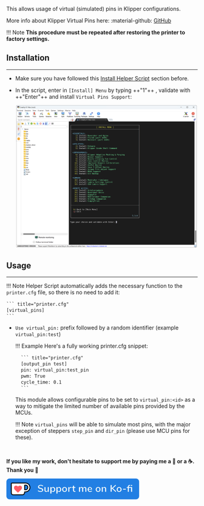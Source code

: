 This allows usage of virtual (simulated) pins in Klipper configurations.

More info about Klipper Virtual Pins here: :material-github: [GitHub](https://github.com/pedrolamas/klipper-virtual-pins)

!!! Note
    **This procedure must be repeated after restoring the printer to factory settings.**


## Installation
<hr>

- Make sure you have followed this <a href="../../helper-script/helper-script-installation">Install Helper Script</a> section before.

- In the script, enter in `[Install] Menu` by typing ++"1"++ , validate with ++"Enter"++ and install `Virtual Pins Support`:

    <img width="900" src="../../assets/img/Creality-Helper-Script/Install_Menu.png">

## Usage
<hr>

!!! Note
    Helper Script automatically adds the necessary function to the `printer.cfg` file, so there is no need to add it:

    ``` title="printer.cfg"
    [virtual_pins]
    ```

- `Use virtual_pin:` prefix followed by a random identifier (example `virtual_pin:test`)
  
    !!! Example
        Here's a fully working printer.cfg snippet:<br />

        ``` title="printer.cfg"
        [output_pin test]
        pin: virtual_pin:test_pin
        pwm: True
        cycle_time: 0.1
        ```
  
    This module allows configurable pins to be set to `virtual_pin:<id>` as a way to mitigate the limited number of available pins provided by the MCUs.

    !!! Note
        `virtual_pins` will be able to simulate most pins, with the major exception of steppers `step_pin` and `dir_pin` (please use MCU pins for these).

<br />

**If you like my work, don't hesitate to support me by paying me a 🍺 or a ☕. Thank you 🙂**

<a href="https://ko-fi.com/guilouz" target="_blank"><img width="350" src="../../assets/img/home/Ko-fi.png"></a>
